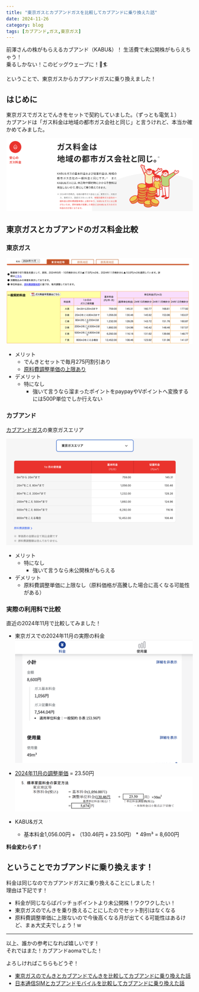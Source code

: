```yaml
---
title: "東京ガスとカブアンドガスを比較してカブアンドに乗り換えた話"
date: 2024-11-26
category: blog
tags: [カブアンド,ガス,東京ガス]
---
```


前澤さんの株がもらえるカブアンド（KABU&）！
生活費で未公開株がもらえちゃう！  
乗るしかない！このビッグウェーブに！🌊🏄

ということで、東京ガスからカブアンドガスに乗り換えました！  

## はじめに

東京ガスでガスとでんきをセットで契約していました。（ずっとも電気１）  
カブアンドは「ガス料金は地域の都市ガス会社と同じ」と言うけれど、本当か確かめてみました。

![カブアンドガス](</assets/images/20241128/2024-11-28-09-59-04.png>)

## 東京ガスとカブアンドのガス料金比較

### 東京ガス

![東京ガスの料金](</assets/images/20241128/2024-11-28-09-41-34.png>)

- メリット
    - でんきとセットで毎月275円割引あり
    - [原料費調整単価の上限あり](https://home.tokyo-gas.co.jp/gas_power/plan/gas/adjustment.html)
- デメリット
    - 特になし
        - 強いて言うなら溜まったポイントをpaypayやVポイントへ変換するには500P単位でしか行えない

### カブアンド

[カブアンドガス](https://kabuand.com/gas)の東京ガスエリア

![カブアンドガス](</assets/images/20241128/2024-11-28-09-36-18.png>)

- メリット
    - 特になし
        - 強いて言うなら未公開株がもらえる
- デメリット
    - 原料費調整単価に上限なし（原料価格が高騰した場合に高くなる可能性がある）

### 実際の利用料で比較

直近の2024年11月で比較してみました！  

- 東京ガスでの2024年11月の実際の料金
    ![2024年11月の実際の料金](</assets/images/20241128/2024-11-28-09-46-27.png>)

- [2024年11月の調整単価](https://www.tokyo-gas.co.jp/news/press/20240927-02_01.pdf) = 23.50円
    ![alt text](</assets/images/20241128/2024-11-28-09-52-20.png>)

- KABU&ガス
    - 基本料金1,056.00円 + （130.46円 + 23.50円） * 49m³ = 8,600円

**料金変わらず！**

## ということでカブアンドに乗り換えます！

料金は同じなのでカブアンドガスに乗り換えることにしました！  
理由は下記です！

- 料金が同じならばパッチョポイントより未公開株！ワクワクしたい！
- 東京ガスのでんきを乗り換えることにしたのでセット割引はなくなる
- 原料費調整単価に上限ないので今後高くなる月が出てくる可能性はあるけど、まぁ大丈夫でしょう！w

----

以上、誰かの参考になれば嬉しいです！  
それではまた！カブアンドaomaでした！

よろしければこちらもどうぞ！
- <a href="/to_kabuand_denki/">東京ガスのでんきとカブアンドでんきを比較してカブアンドに乗り換えた話</a>
- <a href="/to_kabuand_mobile/">日本通信SIMとカブアンドモバイルを比較してカブアンドに乗り換えた話</a>
